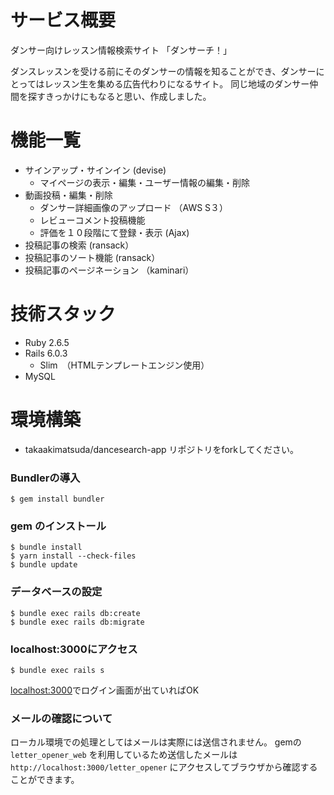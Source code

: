 # サービス概要
ダンサー向けレッスン情報検索サイト
「ダンサーチ！」

ダンスレッスンを受ける前にそのダンサーの情報を知ることができ、ダンサーにとってはレッスン生を集める広告代わりになるサイト。
同じ地域のダンサー仲間を探すきっかけにもなると思い、作成しました。

# 機能一覧
* サインアップ・サインイン (devise)
  * マイページの表示・編集・ユーザー情報の編集・削除
* 動画投稿・編集・削除
  * ダンサー詳細画像のアップロード （AWS S３）
  * レビューコメント投稿機能
  * 評価を１０段階にて登録・表示 (Ajax)
* 投稿記事の検索 (ransack）
* 投稿記事のソート機能 (ransack）
* 投稿記事のページネーション （kaminari）

# 技術スタック
* Ruby 2.6.5
* Rails 6.0.3
  * Slim　（HTMLテンプレートエンジン使用）
* MySQL 

# 環境構築

* takaakimatsuda/dancesearch-app リポジトリをforkしてください。

### Bundlerの導入

```
$ gem install bundler
```

### gem のインストール

```
$ bundle install
$ yarn install --check-files
$ bundle update
```
### データベースの設定

```
$ bundle exec rails db:create
$ bundle exec rails db:migrate
```

### localhost:3000にアクセス

```
$ bundle exec rails s
```

[localhost:3000](http://localhost:3000)でログイン画面が出ていればOK

### メールの確認について
ローカル環境での処理としてはメールは実際には送信されません。
gemの `letter_opener_web` を利用しているため送信したメールは `http://localhost:3000/letter_opener` にアクセスしてブラウザから確認することができます。